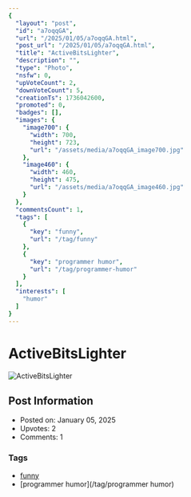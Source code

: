 ```yaml
---
{
  "layout": "post",
  "id": "a7oqqGA",
  "url": "/2025/01/05/a7oqqGA.html",
  "post_url": "/2025/01/05/a7oqqGA.html",
  "title": "ActiveBitsLighter",
  "description": "",
  "type": "Photo",
  "nsfw": 0,
  "upVoteCount": 2,
  "downVoteCount": 5,
  "creationTs": 1736042600,
  "promoted": 0,
  "badges": [],
  "images": {
    "image700": {
      "width": 700,
      "height": 723,
      "url": "/assets/media/a7oqqGA_image700.jpg"
    },
    "image460": {
      "width": 460,
      "height": 475,
      "url": "/assets/media/a7oqqGA_image460.jpg"
    }
  },
  "commentsCount": 1,
  "tags": [
    {
      "key": "funny",
      "url": "/tag/funny"
    },
    {
      "key": "programmer humor",
      "url": "/tag/programmer-humor"
    }
  ],
  "interests": [
    "humor"
  ]
}
---
```


# ActiveBitsLighter

![ActiveBitsLighter](/assets/media/a7oqqGA_image700.jpg)

## Post Information

- Posted on: January 05, 2025
- Upvotes: 2
- Comments: 1

### Tags

- [funny](/tag/funny)
- [programmer humor](/tag/programmer humor)
